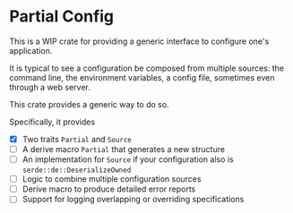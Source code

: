 # Partial Config

This is a WIP crate for providing a generic interface to configure one's application. 

It is typical to see a configuration be composed from multiple sources: the command line, the environment variables, a config file, sometimes even through a web server. 

This crate provides a generic way to do so. 

Specifically, it provides
- [X] Two traits `Partial` and `Source` 
- [ ] A derive macro `Partial` that generates a new structure
- [ ] An implementation for `Source` if your configuration also is `serde::de::DeserializeOwned`
- [ ] Logic to combine multiple configuration sources
- [ ] Derive macro to produce detailed error reports
- [ ] Support for logging overlapping or overriding specifications
